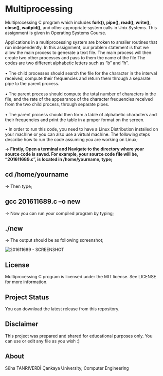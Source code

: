 # Multiprocessing
Multiprocessing C program which includes **fork(), pipe(), read(), write(), close(), waitpid()**, and other appropriate system calls in Unix Systems. This assignment is given in Operating Systems Course.

Applications in a multiprocessing system are broken to smaller routines that run independently. In this assignment, our problem statement is that we allow the main  process to generate a text file. The main process will then create two other processes and pass to them the name of the file The codes are two different alphabetic letters such as “b” and “h”.<br><br>
•	The child processes should search the file for the character in the interval received, compute their  frequencies   and return them through a separate pipe to  the parent process. <br><br>
•	The parent process should compute the total number of characters in the file, and the rate of the appearance of the character frequencies received from the two child process, through separate pipes.<br><br>
•	The parent process should then form a table of alphabetic characters and their frequencies and print  the table in a proper format on the screen.<br>

•	In order to run this code, you need to have a Linux Distribution installed on your machine or you can also use a virtual machine. The following steps describe how to run the code assuming you are working on Linux;

**-> Firstly, Open a terminal and Navigate to the directory where your source code is saved.
For example, your source code file will be, “201611689.c”, is located in /home/yourname, type;**<br>
## cd /home/yourname <br>
->  Then type;
## gcc 201611689.c –o new
-> Now you can run your compiled program by typing;
## ./new

-> The output should be as following screenshot;

![201611689 - SCREENSHOT](https://user-images.githubusercontent.com/36234545/58896702-383fd280-86ff-11e9-8106-6460c4ad7fdf.png)

## License
Multiprocessing C program is licensed under the MIT license. See LICENSE for more information.

## Project Status
You can download the latest release from this repository.

## Disclaimer
This project was prepared and shared for educational purposes only. You can use or edit any file as you wish :)

## About
Süha TANRIVERDİ Çankaya University, Computer Engineering
